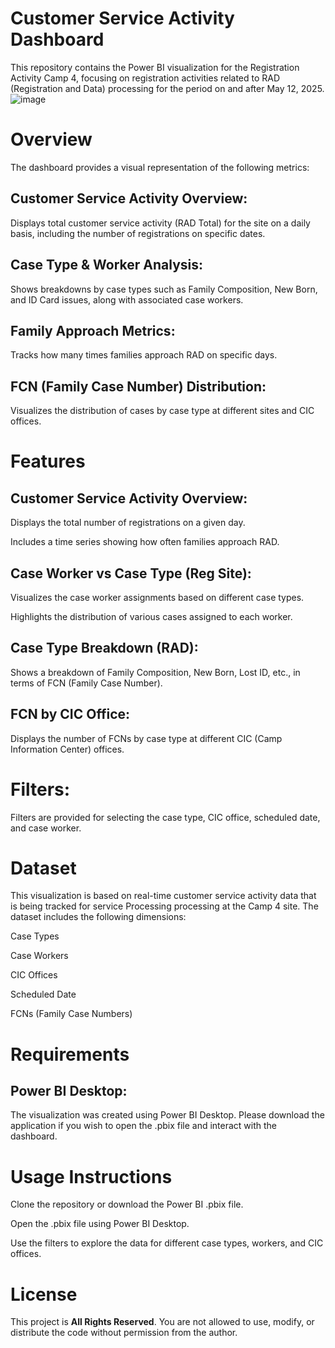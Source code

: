 # Customer Service Activity Dashboard
This repository contains the Power BI visualization for the Registration Activity Camp 4, focusing on registration activities related to RAD (Registration and Data) processing for the period on and after May 12, 2025.
![image](https://github.com/user-attachments/assets/c376ac4f-ae17-40ee-a53e-39f80869cb10)


# Overview
The dashboard provides a visual representation of the following metrics:

## Customer Service Activity Overview: 
Displays total customer service activity (RAD Total) for the site on a daily basis, including the number of registrations on specific dates.

## Case Type & Worker Analysis: 
Shows breakdowns by case types such as Family Composition, New Born, and ID Card issues, along with associated case workers.

## Family Approach Metrics: 
Tracks how many times families approach RAD on specific days.

## FCN (Family Case Number) Distribution: 
Visualizes the distribution of cases by case type at different sites and CIC offices.

# Features
## Customer Service Activity Overview:

Displays the total number of registrations on a given day.

Includes a time series showing how often families approach RAD.

## Case Worker vs Case Type (Reg Site):

Visualizes the case worker assignments based on different case types.

Highlights the distribution of various cases assigned to each worker.

## Case Type Breakdown (RAD):

Shows a breakdown of Family Composition, New Born, Lost ID, etc., in terms of FCN (Family Case Number).

## FCN by CIC Office:

Displays the number of FCNs by case type at different CIC (Camp Information Center) offices.

# Filters:

Filters are provided for selecting the case type, CIC office, scheduled date, and case worker.

# Dataset
This visualization is based on real-time customer service activity data that is being tracked for service Processing processing at the Camp 4 site. The dataset includes the following dimensions:

Case Types

Case Workers

CIC Offices

Scheduled Date

FCNs (Family Case Numbers)

# Requirements
## Power BI Desktop: 
The visualization was created using Power BI Desktop. Please download the application if you wish to open the .pbix file and interact with the dashboard.

# Usage Instructions
Clone the repository or download the Power BI .pbix file.

Open the .pbix file using Power BI Desktop.

Use the filters to explore the data for different case types, workers, and CIC offices.

# License
This project is **All Rights Reserved**. You are not allowed to use, modify, or distribute the code without permission from the author.
